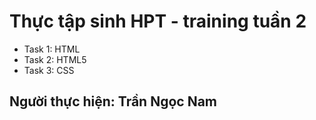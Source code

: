 # Thực tập sinh HPT - training tuần 2
- Task 1: HTML
- Task 2: HTML5
- Task 3: CSS
## Người thực hiện: Trần Ngọc Nam